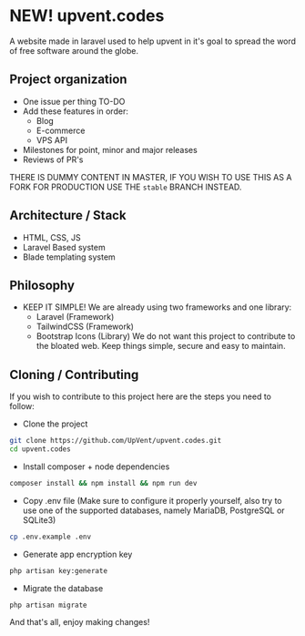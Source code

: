 # NEW! upvent.codes

A website made in laravel used to help upvent in it's goal to spread the word of
free software around the globe. 

## Project organization
* One issue per thing TO-DO
* Add these features in order:
  - Blog
  - E-commerce
  - VPS API
* Milestones for point, minor and major releases
* Reviews of PR's

THERE IS DUMMY CONTENT IN MASTER, IF YOU WISH TO USE THIS AS A FORK FOR
PRODUCTION USE THE `stable` BRANCH INSTEAD.

## Architecture / Stack
* HTML, CSS, JS
* Laravel Based system
* Blade templating system

## Philosophy
* KEEP IT SIMPLE! We are already using two frameworks and one library:
  - Laravel (Framework)
  - TailwindCSS (Framework)
  - Bootstrap Icons (Library)
We do not want this project to contribute to the bloated web. Keep things
simple, secure and easy to maintain.

## Cloning / Contributing

If you wish to contribute to this project here are the steps you need to
follow:

* Clone the project

```sh
git clone https://github.com/UpVent/upvent.codes.git
cd upvent.codes
```

* Install composer + node dependencies

```sh
composer install && npm install && npm run dev
```

* Copy .env file (Make sure to configure it properly yourself, also try to
use one of the supported databases, namely MariaDB, PostgreSQL or SQLite3)

``` sh
cp .env.example .env
```

* Generate app encryption key

```sh
php artisan key:generate
```

* Migrate the database

```sh
php artisan migrate
```

And that's all, enjoy making changes!
